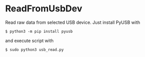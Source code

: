 # ReadFromUsbDev
Read raw data from selected USB device.
Just install PyUSB with
```
$ python3 -m pip install pyusb
```
and execute script with
```
$ sudo python3 usb_read.py
```
